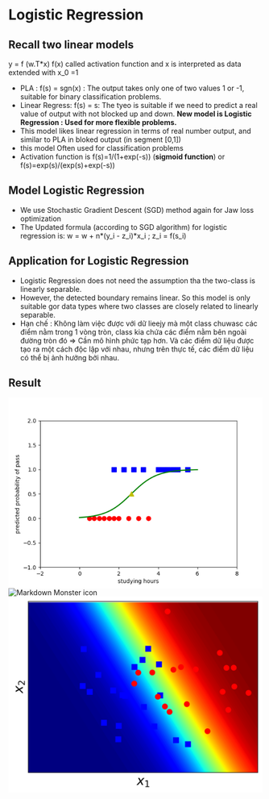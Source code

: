 # Logistic Regression
## Recall two linear models
y = f (w.T*x)
f(x) called activation function and x is interpreted as data extended with x_0 =1
- PLA : f(s) = sgn(x) : The output takes only one of two values 1 or -1, suitable for binary classification problems.
- Linear Regress: f(s) = s: The tyeo is suitable if we need to predict a real value of output with not blocked up and down.
**New model is Logistic Regression : Used for more flexible problems.**
- This model likes linear regression in terms of real number output, and similar to PLA in bloked output (in segment [0,1])
- this model Often used for classification problems
- Activation function is f(s)=1/(1+exp(-s)) (**sigmoid function**) or f(s)=exp(s)/(exp(s)+exp(-s))

## Model Logistic Regression
- We use Stochastic Gradient Descent (SGD) method again for Jaw loss optimization
- The Updated formula (according to SGD algorithm) for logistic regression is:
        w = w + n*(y_i - z_i)*x_i ; z_i = f(s_i)

## Application for Logistic Regression
- Logistic Regression does not need the assumption tha the two-class is linearly separable.
- However, the detected boundary remains linear. So this model is only suitable gor data types where two classes are closely related to linearly separable.
- Hạn chế : Không làm việc được với dữ lieejy mà một class chuwasc các điểm nằm trong 1 vòng tròn, class kia chứa các điểm nằm bên ngoài đường tròn đó => Cần mô hình phức tạp hơn. Và các điểm dữ liệu được tạo ra một cách độc lập với nhau, nhưng trên thực tế, các điểm dữ liệu có thể bị ảnh hưởng bởi nhau.

## Result
<img src="sigmod.png"
     alt="Markdown Monster icon"
     style="float: left; margin-right: 10px;" />
<img src="logistic.png"
     alt="Markdown Monster icon"
     style="float: left; margin-right: 10px;" />
<img src="logistic_2d_2.png"
     alt="Markdown Monster icon"
     style="float: left; margin-right: 10px;" />